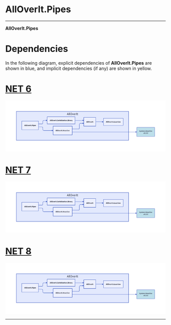 # AllOverIt.Pipes
---
**AllOverIt.Pipes**

# Dependencies
In the following diagram, explicit dependencies of **AllOverIt.Pipes** are shown in blue, and implicit dependencies (if any) are shown in yellow.

# [NET 6](#tab/net6)

<img src="../../images/dependencies/net6.0/alloverit-pipes.png" width="900"/>

# [NET 7](#tab/net7)

<img src="../../images/dependencies/net7.0/alloverit-pipes.png" width="900"/>

# [NET 8](#tab/net8)

<img src="../../images/dependencies/net8.0/alloverit-pipes.png" width="900"/>

---
